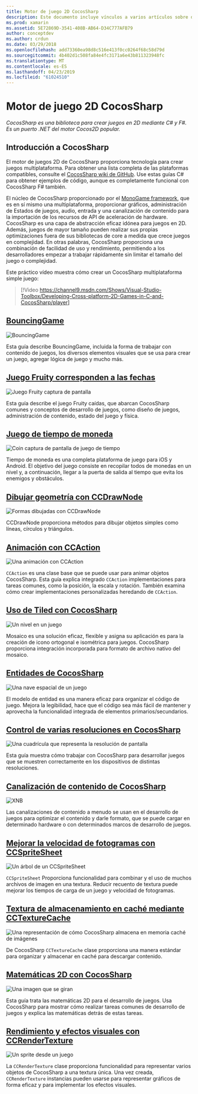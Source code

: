 ```yaml
---
title: Motor de juego 2D CocosSharp
description: Este documento incluye vínculos a varios artículos sobre desarrollo de juegos con CocosSharp. Contenido vinculado describe las aplicaciones de ejemplo, dibujo, animación y mucho más.
ms.prod: xamarin
ms.assetid: 5E72869D-3541-408B-AB64-D34C777AFB79
author: conceptdev
ms.author: crdun
ms.date: 03/29/2018
ms.openlocfilehash: add73360ea98d8c516e413f0cc0264f68c58d79d
ms.sourcegitcommit: 4b402d1c508fa84e4fc3171a6e43b811323948fc
ms.translationtype: MT
ms.contentlocale: es-ES
ms.lasthandoff: 04/23/2019
ms.locfileid: "61024510"
---
```

# <a name="cocossharp-2d-game-engine"></a>Motor de juego 2D CocosSharp

_CocosSharp es una biblioteca para crear juegos en 2D mediante C# y F#. Es un puerto .NET del motor Cocos2D popular._

## <a name="introduction-to-cocossharp"></a>Introducción a CocosSharp

El motor de juegos 2D de CocosSharp proporciona tecnología para crear juegos multiplataforma. Para obtener una lista completa de las plataformas compatibles, consulte el [CocosSharp wiki de GitHub](https://github.com/mono/CocosSharp/wiki).
Use estas guías C# para obtener ejemplos de código, aunque es completamente funcional con CocosSharp F# también.

El núcleo de CocosSharp proporcionado por el [MonoGame framework](http://www.monogame.net/), que es en sí mismo una multiplataforma, proporcionar gráficos, administración de Estados de juegos, audio, entrada y una canalización de contenido para la importación de los recursos de API de aceleración de hardware.
CocosSharp es una capa de abstracción eficaz idónea para juegos en 2D.
Además, juegos de mayor tamaño pueden realizar sus propias optimizaciones fuera de sus bibliotecas de core a medida que crece juegos en complejidad. En otras palabras, CocosSharp proporciona una combinación de facilidad de uso y rendimiento, permitiendo a los desarrolladores empezar a trabajar rápidamente sin limitar el tamaño del juego o complejidad.

Este práctico vídeo muestra cómo crear un CocosSharp multiplataforma simple juego:

> [!Video https://channel9.msdn.com/Shows/Visual-Studio-Toolbox/Developing-Cross-platform-2D-Games-in-C-and-CocosSharp/player]

## <a name="bouncinggamegraphics-gamescocossharpbouncing-gamemd"></a>[BouncingGame](~/graphics-games/cocossharp/bouncing-game.md)

![BouncingGame](images/bouncing-game.png "BouncingGame")

Esta guía describe BouncingGame, incluida la forma de trabajar con contenido de juegos, los diversos elementos visuales que se usa para crear un juego, agregar lógica de juego y mucho más.

## <a name="fruity-falls-gamegraphics-gamescocossharpfruity-fallsmd"></a>[Juego Fruity corresponden a las fechas](~/graphics-games/cocossharp/fruity-falls.md)

![Juego Fruity captura de pantalla](images/fruity-falls.png "del juego Fruity captura de pantalla")

Esta guía describe el juego Fruity caídas, que abarcan CocosSharp comunes y conceptos de desarrollo de juegos, como diseño de juegos, administración de contenido, estado del juego y física.  

## <a name="coin-time-gamegraphics-gamescocossharpcointimemd"></a>[Juego de tiempo de moneda](~/graphics-games/cocossharp/cointime.md)

![Coin captura de pantalla de juego de tiempo](images/cointime.png "captura de pantalla de juego de tiempo de moneda")

Tiempo de moneda es una completa plataforma de juego para iOS y Android. El objetivo del juego consiste en recopilar todos de monedas en un nivel y, a continuación, llegar a la puerta de salida al tiempo que evita los enemigos y obstáculos.

## <a name="drawing-geometry-with-ccdrawnodegraphics-gamescocossharpccdrawnodemd"></a>[Dibujar geometría con CCDrawNode](~/graphics-games/cocossharp/ccdrawnode.md)

![Formas dibujadas con CCDrawNode](images/ccdrawnode.png "formas dibujadas con CCDrawNode")

CCDrawNode proporciona métodos para dibujar objetos simples como líneas, círculos y triángulos.

## <a name="animating-with-ccactiongraphics-gamescocossharpccactionmd"></a>[Animación con CCAction](~/graphics-games/cocossharp/ccaction.md)

![Una animación con CCAction](images/ccaction.png "CCAction una animación")

`CCAction` es una clase base que se puede usar para animar objetos CocosSharp. Esta guía explica integrado `CCAction` implementaciones para tareas comunes, como la posición, la escala y rotación. También examina cómo crear implementaciones personalizadas heredando de `CCAction`.

## <a name="using-tiled-with-cocossharpgraphics-gamescocossharptiledmd"></a>[Uso de Tiled con CocosSharp](~/graphics-games/cocossharp/tiled.md)

![Un nivel en un juego](images/tiled.png "un nivel en un juego")

Mosaico es una solución eficaz, flexible y asigna su aplicación es para la creación de icono ortogonal e isométrica para juegos. CocosSharp proporciona integración incorporada para formato de archivo nativo del mosaico.

## <a name="entities-in-cocossharpgraphics-gamescocossharpentitiesmd"></a>[Entidades de CocosSharp](~/graphics-games/cocossharp/entities.md)

![Una nave espacial de un juego](images/entities.png "una nave espacial de un juego")

El modelo de entidad es una manera eficaz para organizar el código de juego. Mejora la legibilidad, hace que el código sea más fácil de mantener y aprovecha la funcionalidad integrada de elementos primarios/secundarios.

## <a name="handling-multiple-resolutions-in-cocossharpgraphics-gamescocossharpresolutionsmd"></a>[Control de varias resoluciones en CocosSharp](~/graphics-games/cocossharp/resolutions.md)

![Una cuadrícula que representa la resolución de pantalla](images/resolutions.png "una cuadrícula que representa la resolución de pantalla")

Esta guía muestra cómo trabajar con CocosSharp para desarrollar juegos que se muestren correctamente en los dispositivos de distintas resoluciones.

## <a name="cocossharp-content-pipelinegraphics-gamescocossharpcontent-pipelineindexmd"></a>[Canalización de contenido de CocosSharp](~/graphics-games/cocossharp/content-pipeline/index.md)

![XNB](images/content-pipeline.png "XNB")

Las canalizaciones de contenido a menudo se usan en el desarrollo de juegos para optimizar el contenido y darle formato, que se puede cargar en determinado hardware o con determinados marcos de desarrollo de juegos.

## <a name="improving-frame-rate-with-ccspritesheetgraphics-gamescocossharpccspritesheetmd"></a>[Mejorar la velocidad de fotogramas con CCSpriteSheet](~/graphics-games/cocossharp/ccspritesheet.md)

![Un árbol de un CCSpriteSheet](images/ccspritesheet.png "un árbol desde un CCSpriteSheet")

`CCSpriteSheet` Proporciona funcionalidad para combinar y el uso de muchos archivos de imagen en una textura. Reducir recuento de textura puede mejorar los tiempos de carga de un juego y velocidad de fotogramas.

## <a name="texture-caching-using-cctexturecachegraphics-gamescocossharptexture-cachemd"></a>[Textura de almacenamiento en caché mediante CCTextureCache](~/graphics-games/cocossharp/texture-cache.md)

![Una representación de cómo CocosSharp almacena en memoria caché de imágenes](images/texture-cache.png "una representación de cómo CocosSharp almacena en memoria caché de imágenes")

De CocosSharp `CCTextureCache` clase proporciona una manera estándar para organizar y almacenar en caché para descargar contenido. 

## <a name="2d-math-with-cocossharpgraphics-gamescocossharpmathmd"></a>[Matemáticas 2D con CocosSharp](~/graphics-games/cocossharp/math.md)

![Una imagen que se giran](images/math.png "una imagen que se va a girar")

Esta guía trata las matemáticas 2D para el desarrollo de juegos. Usa CocosSharp para mostrar cómo realizar tareas comunes de desarrollo de juegos y explica las matemáticas detrás de estas tareas.

## <a name="performance-and-visual-effects-with-ccrendertexturegraphics-gamescocossharpccrendertexturemd"></a>[Rendimiento y efectos visuales con CCRenderTexture](~/graphics-games/cocossharp/ccrendertexture.md)

![Un sprite desde un juego](images/ccrendertexture.png "un sprite desde un juego")

La `CCRenderTexture` clase proporciona funcionalidad para representar varios objetos de CocosSharp a una textura única. Una vez creada, `CCRenderTexture` instancias pueden usarse para representar gráficos de forma eficaz y para implementar los efectos visuales.
